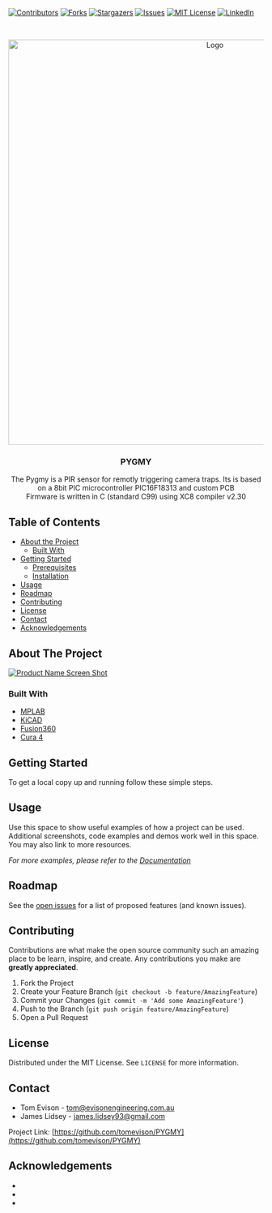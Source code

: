 [![Contributors][contributors-shield]][contributors-url]
[![Forks][forks-shield]][forks-url]
[![Stargazers][stars-shield]][stars-url]
[![Issues][issues-shield]][issues-url]
[![MIT License][license-shield]][license-url]
[![LinkedIn][linkedin-shield]][linkedin-url]

<!-- PROJECT LOGO -->
<br />
<p align="center">
  <a href="https://github.com/tomevison/PYGMY">
    <img src="06_IMAGES/repository-logo.png" alt="Logo" width="800">
  </a>

  <h3 align="center">PYGMY</h3>

  <p align="center">
    The Pygmy is a PIR sensor for remotly triggering camera traps. Its is based on a 8bit PIC microcontroller PIC16F18313 and custom PCB
    <br />
  Firmware is written in C (standard C99) using XC8 compiler v2.30
  </p>
</p>



<!-- TABLE OF CONTENTS -->
## Table of Contents

* [About the Project](#about-the-project)
  * [Built With](#built-with)
* [Getting Started](#getting-started)
  * [Prerequisites](#prerequisites)
  * [Installation](#installation)
* [Usage](#usage)
* [Roadmap](#roadmap)
* [Contributing](#contributing)
* [License](#license)
* [Contact](#contact)
* [Acknowledgements](#acknowledgements)



<!-- ABOUT THE PROJECT -->
## About The Project

[![Product Name Screen Shot][product-screenshot]](https://example.com)

### Built With
* [MPLAB]()
* [KiCAD]()
* [Fusion360]()
* [Cura 4]()

<!-- GETTING STARTED -->
## Getting Started
To get a local copy up and running follow these simple steps.

<!-- USAGE EXAMPLES -->
## Usage

Use this space to show useful examples of how a project can be used. Additional screenshots, code examples and demos work well in this space. You may also link to more resources.

_For more examples, please refer to the [Documentation](https://github.com/tomevison/PYGMY/INFO.docx)_


<!-- ROADMAP -->
## Roadmap

See the [open issues](https://github.com/tomevison/PYGMY/issues) for a list of proposed features (and known issues).


<!-- CONTRIBUTING -->
## Contributing

Contributions are what make the open source community such an amazing place to be learn, inspire, and create. Any contributions you make are **greatly appreciated**.

1. Fork the Project
2. Create your Feature Branch (`git checkout -b feature/AmazingFeature`)
3. Commit your Changes (`git commit -m 'Add some AmazingFeature'`)
4. Push to the Branch (`git push origin feature/AmazingFeature`)
5. Open a Pull Request



<!-- LICENSE -->
## License

Distributed under the MIT License. See `LICENSE` for more information.



<!-- CONTACT -->
## Contact

* Tom Evison - tom@evisonengineering.com.au
* James Lidsey - james.lidsey93@gmail.com

Project Link: [https://github.com/tomevison/PYGMY](https://github.com/tomevison/PYGMY)

<!-- ACKNOWLEDGEMENTS -->
## Acknowledgements

* []()
* []()
* []()

<!-- MARKDOWN LINKS & IMAGES -->
<!-- https://www.markdownguide.org/basic-syntax/#reference-style-links -->
[contributors-shield]: https://img.shields.io/github/contributors/tomevison/repo.svg?style=flat-square
[contributors-url]: https://github.com/tomevison/PYGMY/graphs/contributors
[forks-shield]: https://img.shields.io/github/forks/tomevison/repo.svg?style=flat-square
[forks-url]: https://github.com/tomevison/repo/network/members
[stars-shield]: https://img.shields.io/github/stars/tomevison/repo.svg?style=flat-square
[stars-url]: https://github.com/tomevison/repo/stargazers
[issues-shield]: https://img.shields.io/github/issues/tomevison/repo.svg?style=flat-square
[issues-url]: https://github.com/tomevison/repo/issues
[license-shield]: https://img.shields.io/github/license/tomevison/repo.svg?style=flat-square
[license-url]: https://github.com/tomevison/repo/blob/master/LICENSE.txt
[linkedin-shield]: https://img.shields.io/badge/-LinkedIn-black.svg?style=flat-square&logo=linkedin&colorB=555
[linkedin-url]: https://www.linkedin.com/in/thomas-evison-87b27073/
[product-screenshot]: images/screenshot.png
